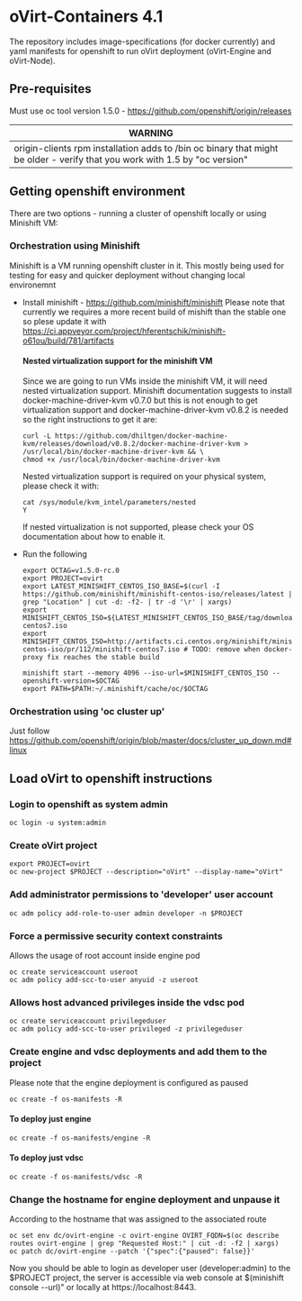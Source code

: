 # oVirt-Containers 4.1
The repository includes image-specifications (for docker currently) and yaml
manifests for openshift to run oVirt deployment (oVirt-Engine and oVirt-Node).

## Pre-requisites
Must use oc tool version 1.5.0 - https://github.com/openshift/origin/releases

| WARNING |
| ---- |
| origin-clients rpm installation adds to /bin oc binary that might be older - verify that you work with 1.5 by "oc version" |

## Getting openshift environment
There are two options - running a cluster of openshift locally or using
Minishift VM:
### Orchestration using Minishift
Minishift is a VM running openshift cluster in it. This mostly being used for
testing for easy and quicker deployment without changing local environemnt
- Install minishift - https://github.com/minishift/minishift
  Please note that currently we requires a more recent build of mishift than the stable one so plese update it with https://ci.appveyor.com/project/hferentschik/minishift-o61ou/build/781/artifacts
  #### Nested virtualization support for the minishift VM
  Since we are going to run VMs inside the minishift VM, it will need nested virtualization support. Minishift documentation suggests to install docker-machine-driver-kvm v0.7.0 but this is not enough to get virtualization support and docker-machine-driver-kvm v0.8.2 is needed so the right instructions to get it are:
  ```
  curl -L https://github.com/dhiltgen/docker-machine-kvm/releases/download/v0.8.2/docker-machine-driver-kvm >  /usr/local/bin/docker-machine-driver-kvm && \
  chmod +x /usr/local/bin/docker-machine-driver-kvm
  ```
  Nested virtualization support is required on your physical system, please check it with:
  ```
  cat /sys/module/kvm_intel/parameters/nested
  Y
  ```
  If nested virtualization is not supported, please check your OS documentation about how to enable it.

- Run the following
  ```
  export OCTAG=v1.5.0-rc.0
  export PROJECT=ovirt
  export LATEST_MINISHIFT_CENTOS_ISO_BASE=$(curl -I https://github.com/minishift/minishift-centos-iso/releases/latest | grep "Location" | cut -d: -f2- | tr -d '\r' | xargs)
  export MINISHIFT_CENTOS_ISO=${LATEST_MINISHIFT_CENTOS_ISO_BASE/tag/download}/minishift-centos7.iso
  export MINISHIFT_CENTOS_ISO=http://artifacts.ci.centos.org/minishift/minishift-centos-iso/pr/112/minishift-centos7.iso # TODO: remove when docker-proxy fix reaches the stable build

  minishift start --memory 4096 --iso-url=$MINISHIFT_CENTOS_ISO --openshift-version=$OCTAG
  export PATH=$PATH:~/.minishift/cache/oc/$OCTAG
  ```
### Orchestration using 'oc cluster up'
Just follow https://github.com/openshift/origin/blob/master/docs/cluster_up_down.md#linux

## Load oVirt to openshift instructions
### Login to openshift as system admin
```
oc login -u system:admin
```

### Create oVirt project
```
export PROJECT=ovirt
oc new-project $PROJECT --description="oVirt" --display-name="oVirt"
```

### Add administrator permissions to 'developer' user account
```
oc adm policy add-role-to-user admin developer -n $PROJECT
```

### Force a permissive security context constraints
Allows the usage of root account inside engine pod
```
oc create serviceaccount useroot
oc adm policy add-scc-to-user anyuid -z useroot
```

### Allows host advanced privileges inside the vdsc pod
```
oc create serviceaccount privilegeduser
oc adm policy add-scc-to-user privileged -z privilegeduser
```

### Create engine and vdsc deployments and add them to the project
Please note that the engine deployment is configured as paused
```
oc create -f os-manifests -R
```

#### To deploy just engine
```
oc create -f os-manifests/engine -R
```

#### To deploy just vdsc
```
oc create -f os-manifests/vdsc -R
```

### Change the hostname for engine deployment and unpause it
According to the hostname that was assigned to the associated route
```
oc set env dc/ovirt-engine -c ovirt-engine OVIRT_FQDN=$(oc describe routes ovirt-engine | grep "Requested Host:" | cut -d: -f2 | xargs)
oc patch dc/ovirt-engine --patch '{"spec":{"paused": false}}'
```

Now you should be able to login as developer user (developer:admin) to the
$PROJECT project, the server is accessible via web console at
$(minishift console --url)" or locally at https://localhost:8443.
